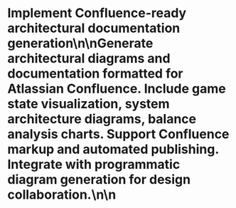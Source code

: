# Implement Confluence-ready architectural documentation generation\n\nGenerate architectural diagrams and documentation formatted for Atlassian Confluence. Include game state visualization, system architecture diagrams, balance analysis charts. Support Confluence markup and automated publishing. Integrate with programmatic diagram generation for design collaboration.\n\n<!-- GitHub Issue #283 -->